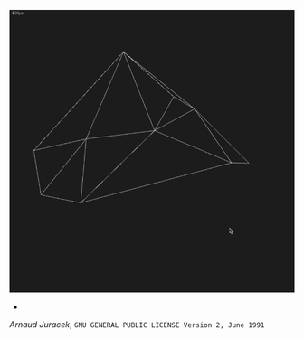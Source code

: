 ![preview](preview.gif?raw=true "preview")

-
*Arnaud Juracek*, `GNU GENERAL PUBLIC LICENSE Version 2, June 1991`
